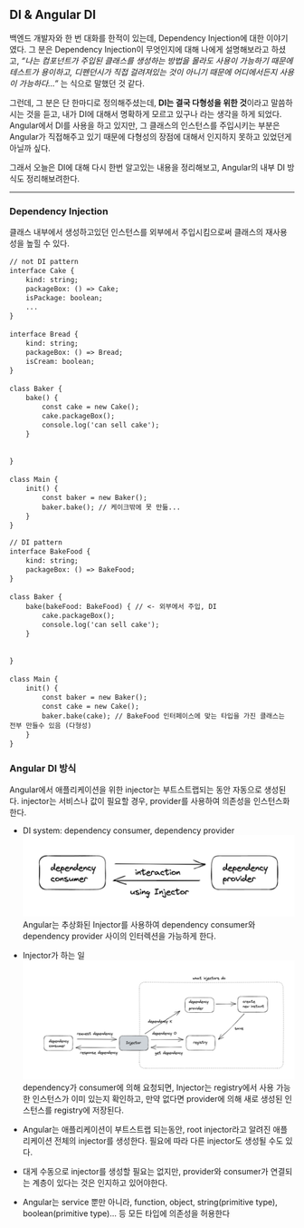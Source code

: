 ## DI & Angular DI

백엔드 개발자와 한 번 대화를 한적이 있는데, Dependency Injection에 대한 이야기였다. 그 분은 Dependency Injection이 무엇인지에 대해 나에게 설명해보라고 하셨고, _“나는 컴포넌트가 주입된 클래스를 생성하는 방법을 몰라도 사용이 가능하기 때문에 테스트가 용이하고, 디펜던시가 직접 걸려져있는 것이 아니기 때문에 어디에서든지 사용이 가능하다…”_ 는 식으로 말했던 것 같다.

그런데, 그 분은 단 한마디로 정의해주셨는데, **DI는 결국 다형성을 위한 것**이라고 말씀하시는 것을 듣고, 내가 DI에 대해서 명확하게 모르고 있구나 라는 생각을 하게 되었다.
Angular에서 DI를 사용을 하고 있지만, 그 클래스의 인스턴스를 주입시키는 부분은 Angular가 직접해주고 있기 때문에 다형성의 장점에 대해서 인지하지 못하고 있었던게 아닐까 싶다.

그래서 오늘은 DI에 대해 다시 한번 알고있는 내용을 정리해보고, Angular의 내부 DI 방식도 정리해보려한다.

---

### Dependency Injection

클래스 내부에서 생성하고있던 인스턴스를 외부에서 주입시킴으로써 클래스의 재사용성을 높힐 수 있다.

```
// not DI pattern
interface Cake {
	kind: string;
	packageBox: () => Cake;
	isPackage: boolean;
	...
}

interface Bread {
	kind: string;
	packageBox: () => Bread;
	isCream: boolean;
}

class Baker {
	bake() {
		const cake = new Cake();
		cake.packageBox();
		console.log('can sell cake');
	}


}

class Main {
	init() {
		const baker = new Baker();
		baker.bake(); // 케이크밖에 못 만듦...
	}
}
```

```
// DI pattern
interface BakeFood {
	kind: string;
	packageBox: () => BakeFood;
}

class Baker {
	bake(bakeFood: BakeFood) { // <- 외부에서 주입, DI
		cake.packageBox();
		console.log('can sell cake');
	}


}

class Main {
	init() {
		const baker = new Baker();
		const cake = new Cake();
		baker.bake(cake); // BakeFood 인터페이스에 맞는 타입을 가진 클래스는 전부 만들수 있음 (다형성)
	}
}
```

### Angular DI 방식

Angular에서 애플리케이션을 위한 injector는 부트스트랩되는 동안 자동으로 생성된다. injector는 서비스나 값이 필요할 경우, provider를 사용하여 의존성을 인스턴스화한다.

- DI system: dependency consumer, dependency provider
  ![Angular DI System](../images/2023_01_27_DI_Angular_DI_01.png)
  Angular는 추상화된 Injector를 사용하여 dependency consumer와 dependency provider 사이의 인터렉션을 가능하게 한다.

- Injector가 하는 일
  ![What injectors do](../images/2023_01_27_DI_Angular_DI_02.png)
  dependency가 consumer에 의해 요청되면, Injector는 registry에서 사용 가능한 인스턴스가 이미 있는지 확인하고, 만약 없다면 provider에 의해 새로 생성된 인스턴스를 registry에 저장된다.

- Angular는 애플리케이션이 부트스트랩 되는동안, root injector라고 알려진 애플리케이션 전체의 injector를 생성한다. 필요에 따라 다른 injector도 생성될 수도 있다.

- 대게 수동으로 injector를 생성할 필요는 없지만, provider와 consumer가 연결되는 계층이 있다는 것은 인지하고 있어야한다.

- Angular는 service 뿐만 아니라, function, object, string(primitive type), boolean(primitive type)… 등 모든 타입에 의존성을 허용한다
